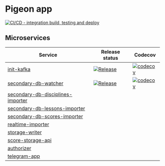 # Pigeon app
[![CI/CD - integration build, testing and deploy](https://github.com/kneu-messenger-pigeon/pigeon-app/actions/workflows/ci-cd.yaml/badge.svg)](https://github.com/kneu-messenger-pigeon/pigeon-app/actions/workflows/ci-cd.yaml)

## Microservices
[comment]: <> (Start service list)

| Service | Release status | Codecov |
|---------|----------------|---------|
| [init-kafka](https://github.com/kneu-messenger-pigeon/init-kafka) | [![Release](https://github.com/kneu-messenger-pigeon/init-kafka/actions/workflows/release.yaml/badge.svg)](https://github.com/kneu-messenger-pigeon/init-kafka/actions/workflows/release.yaml) | [![codecov](https://codecov.io/gh/kneu-messenger-pigeon/init-kafka/branch/main/graph/badge.svg?token=6MFQNOFBIT)](https://codecov.io/gh/kneu-messenger-pigeon/init-kafka) |
| [secondary-db-watcher](https://github.com/kneu-messenger-pigeon/secondary-db-watcher) | [![Release](https://github.com/kneu-messenger-pigeon/secondary-db-watcher/actions/workflows/release.yaml/badge.svg)](https://github.com/kneu-messenger-pigeon/secondary-db-watcher/actions/workflows/release.yaml) | [![codecov](https://codecov.io/gh/kneu-messenger-pigeon/secondary-db-watcher/branch/main/graph/badge.svg?token=HYI5IYUXND)](https://codecov.io/gh/kneu-messenger-pigeon/secondary-db-watcher) |
| [secondary-db-disciplines-importer](https://github.com/kneu-messenger-pigeon/secondary-db-disciplines-importer) |  |  |
| [secondary-db-lessons-importer](https://github.com/kneu-messenger-pigeon/secondary-db-lessons-importer) |  |  |
| [secondary-db-scores-importer](https://github.com/kneu-messenger-pigeon/secondary-db-scores-importer) |  |  |
| [realtime-importer](https://github.com/kneu-messenger-pigeon/realtime-importer) |  |  |
| [storage-writer](https://github.com/kneu-messenger-pigeon/storage-writer) |  |  |
| [score-storage-api](https://github.com/kneu-messenger-pigeon/score-storage-api) |  |  |
| [authorizer](https://github.com/kneu-messenger-pigeon/authorizer) |  |  |
| [telegram-app](https://github.com/kneu-messenger-pigeon/telegram-app) |  |  |

[comment]: <> (End service list)
